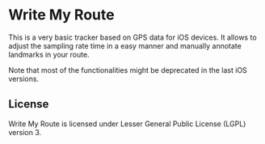 # Write My Route
This is a very basic tracker based on GPS data for iOS devices. It allows to adjust the sampling rate time in a easy manner and manually annotate landmarks in your route.

Note that most of the functionalities might be deprecated in the last iOS versions.

## License
Write My Route is licensed under Lesser General Public License (LGPL) version 3.
